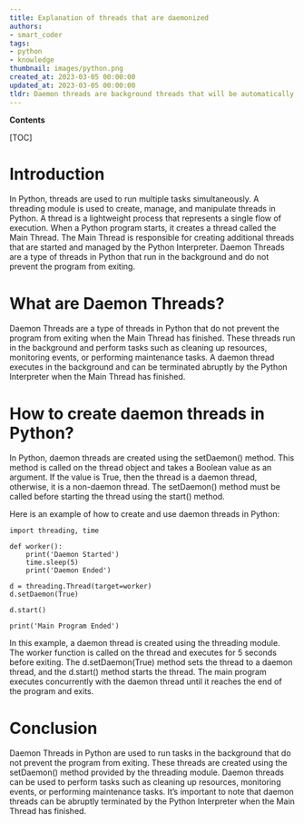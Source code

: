 ```yaml
---
title: Explanation of threads that are daemonized
authors:
- smart_coder
tags:
- python
- knowledge
thumbnail: images/python.png
created_at: 2023-03-05 00:00:00
updated_at: 2023-03-05 00:00:00
tldr: Daemon threads are background threads that will be automatically terminated when the main program is exited.
---
```


**Contents**

[TOC]

# Introduction 

In Python, threads are used to run multiple tasks simultaneously. A threading module is used to create, manage, and manipulate threads in Python. A thread is a lightweight process that represents a single flow of execution. When a Python program starts, it creates a thread called the Main Thread. The Main Thread is responsible for creating additional threads that are started and managed by the Python Interpreter. Daemon Threads are a type of threads in Python that run in the background and do not prevent the program from exiting. 

# What are Daemon Threads?

Daemon Threads are a type of threads in Python that do not prevent the program from exiting when the Main Thread has finished. These threads run in the background and perform tasks such as cleaning up resources, monitoring events, or performing maintenance tasks. A daemon thread executes in the background and can be terminated abruptly by the Python Interpreter when the Main Thread has finished.

# How to create daemon threads in Python?

In Python, daemon threads are created using the setDaemon() method. This method is called on the thread object and takes a Boolean value as an argument. If the value is True, then the thread is a daemon thread, otherwise, it is a non-daemon thread. The setDaemon() method must be called before starting the thread using the start() method. 

Here is an example of how to create and use daemon threads in Python:

```
import threading, time

def worker():
    print('Daemon Started')
    time.sleep(5)
    print('Daemon Ended')

d = threading.Thread(target=worker)
d.setDaemon(True)

d.start()

print('Main Program Ended')
```

In this example, a daemon thread is created using the threading module. The worker function is called on the thread and executes for 5 seconds before exiting. The d.setDaemon(True) method sets the thread to a daemon thread, and the d.start() method starts the thread. The main program executes concurrently with the daemon thread until it reaches the end of the program and exits.

# Conclusion

Daemon Threads in Python are used to run tasks in the background that do not prevent the program from exiting. These threads are created using the setDaemon() method provided by the threading module. Daemon threads can be used to perform tasks such as cleaning up resources, monitoring events, or performing maintenance tasks. It’s important to note that daemon threads can be abruptly terminated by the Python Interpreter when the Main Thread has finished.
